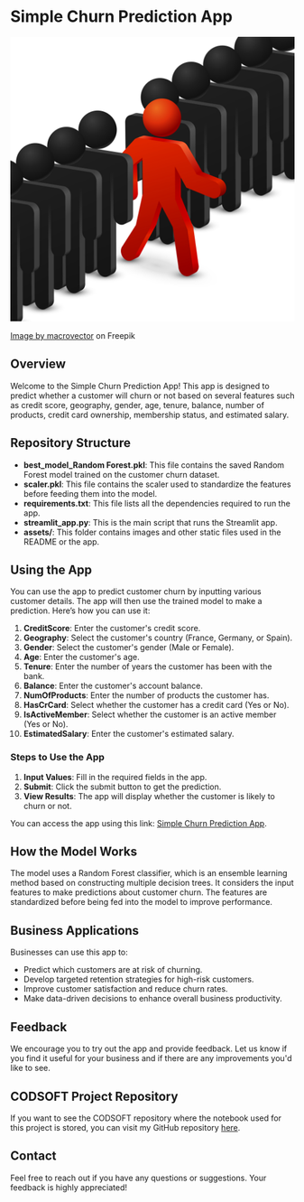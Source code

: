 # Simple Churn Prediction App

![App Cover Image](assets/app_cover_image.jpg)

<a href="https://www.freepik.com/free-vector/leadership-originality-concept-run-opportunities-growing-leadership-success-leadership-businessman-opportunities-leader-worker-vector-illustration_11059462.htm#query=customer%20churn&position=39&from_view=keyword&track=ais_user&uuid=5667185d-e7d7-4e17-aef2-b2f9d2db66c3">Image by macrovector</a> on Freepik

## Overview
Welcome to the Simple Churn Prediction App! This app is designed to predict whether a customer will churn or not based on several features such as credit score, geography, gender, age, tenure, balance, number of products, credit card ownership, membership status, and estimated salary.

## Repository Structure
- **best_model_Random Forest.pkl**: This file contains the saved Random Forest model trained on the customer churn dataset.
- **scaler.pkl**: This file contains the scaler used to standardize the features before feeding them into the model.
- **requirements.txt**: This file lists all the dependencies required to run the app.
- **streamlit_app.py**: This is the main script that runs the Streamlit app.
- **assets/**: This folder contains images and other static files used in the README or the app.

## Using the App
You can use the app to predict customer churn by inputting various customer details. The app will then use the trained model to make a prediction. Here’s how you can use it:

1. **CreditScore**: Enter the customer's credit score.
2. **Geography**: Select the customer's country (France, Germany, or Spain).
3. **Gender**: Select the customer's gender (Male or Female).
4. **Age**: Enter the customer's age.
5. **Tenure**: Enter the number of years the customer has been with the bank.
6. **Balance**: Enter the customer's account balance.
7. **NumOfProducts**: Enter the number of products the customer has.
8. **HasCrCard**: Select whether the customer has a credit card (Yes or No).
9. **IsActiveMember**: Select whether the customer is an active member (Yes or No).
10. **EstimatedSalary**: Enter the customer's estimated salary.

### Steps to Use the App
1. **Input Values**: Fill in the required fields in the app.
2. **Submit**: Click the submit button to get the prediction.
3. **View Results**: The app will display whether the customer is likely to churn or not.

You can access the app using this link: [Simple Churn Prediction App](https://simple-churn-prediction-app.streamlit.app/).

## How the Model Works
The model uses a Random Forest classifier, which is an ensemble learning method based on constructing multiple decision trees. It considers the input features to make predictions about customer churn. The features are standardized before being fed into the model to improve performance.

## Business Applications
Businesses can use this app to:
- Predict which customers are at risk of churning.
- Develop targeted retention strategies for high-risk customers.
- Improve customer satisfaction and reduce churn rates.
- Make data-driven decisions to enhance overall business productivity.

## Feedback
We encourage you to try out the app and provide feedback. Let us know if you find it useful for your business and if there are any improvements you'd like to see.

## CODSOFT Project Repository
If you want to see the CODSOFT repository where the notebook used for this project is stored, you can visit my GitHub repository [here](https://github.com/Agomzyemeka/Simple-Churn-Prediction-App).

## Contact
Feel free to reach out if you have any questions or suggestions. Your feedback is highly appreciated!
